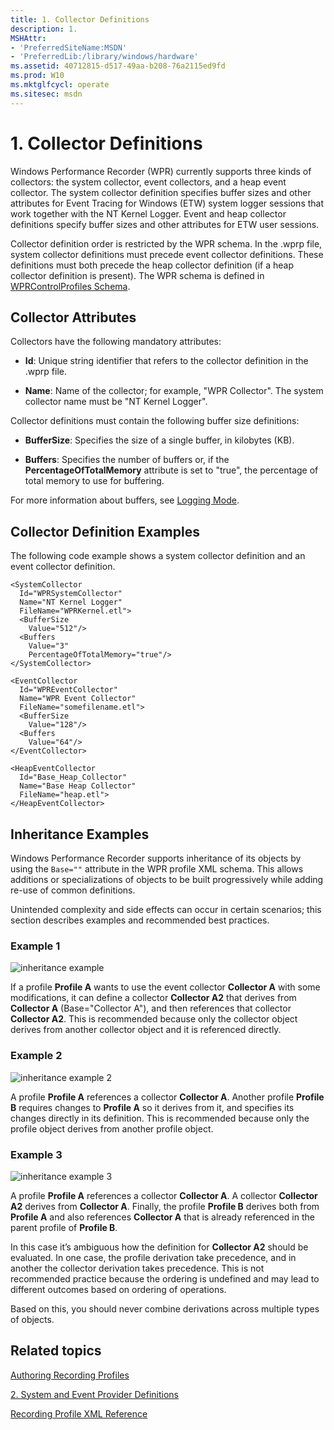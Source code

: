 ```yaml
---
title: 1. Collector Definitions
description: 1.
MSHAttr:
- 'PreferredSiteName:MSDN'
- 'PreferredLib:/library/windows/hardware'
ms.assetid: 40712815-d517-49aa-b208-76a2115ed9fd
ms.prod: W10
ms.mktglfcycl: operate
ms.sitesec: msdn
---
```


# 1. Collector Definitions


Windows Performance Recorder (WPR) currently supports three kinds of collectors: the system collector, event collectors, and a heap event collector. The system collector definition specifies buffer sizes and other attributes for Event Tracing for Windows (ETW) system logger sessions that work together with the NT Kernel Logger. Event and heap collector definitions specify buffer sizes and other attributes for ETW user sessions.

Collector definition order is restricted by the WPR schema. In the .wprp file, system collector definitions must precede event collector definitions. These definitions must both precede the heap collector definition (if a heap collector definition is present). The WPR schema is defined in [WPRControlProfiles Schema](wprcontrolprofiles-schema.md).

## Collector Attributes


Collectors have the following mandatory attributes:

-   **Id**: Unique string identifier that refers to the collector definition in the .wprp file.

-   **Name**: Name of the collector; for example, "WPR Collector". The system collector name must be "NT Kernel Logger".

Collector definitions must contain the following buffer size definitions:

-   **BufferSize**: Specifies the size of a single buffer, in kilobytes (KB).

-   **Buffers**: Specifies the number of buffers or, if the **PercentageOfTotalMemory** attribute is set to "true", the percentage of total memory to use for buffering.

For more information about buffers, see [Logging Mode](logging-mode.md).

## Collector Definition Examples


The following code example shows a system collector definition and an event collector definition.

``` syntax
<SystemCollector
  Id="WPRSystemCollector"
  Name="NT Kernel Logger"
  FileName="WPRKernel.etl">
  <BufferSize
    Value="512"/>
  <Buffers
    Value="3"
    PercentageOfTotalMemory="true"/>
</SystemCollector>

<EventCollector
  Id="WPREventCollector"
  Name="WPR Event Collector"
  FileName="somefilename.etl">
  <BufferSize
    Value="128"/> 
  <Buffers
    Value="64"/>
</EventCollector>

<HeapEventCollector
  Id="Base_Heap_Collector"
  Name="Base Heap Collector"
  FileName="heap.etl">
</HeapEventCollector>
```

## Inheritance Examples


Windows Performance Recorder supports inheritance of its objects by using the `Base=""` attribute in the WPR profile XML schema. This allows additions or specializations of objects to be built progressively while adding re-use of common definitions.

Unintended complexity and side effects can occur in certain scenarios; this section describes examples and recommended best practices.

### Example 1

![inheritance example](images/wpr-collector-definitions-example1.jpg)

If a profile **Profile A** wants to use the event collector **Collector A** with some modifications, it can define a collector **Collector A2** that derives from **Collector A** (Base="Collector A"), and then references that collector **Collector A2**. This is recommended because only the collector object derives from another collector object and it is referenced directly.

### Example 2

![inheritance example 2](images/wpr-collector-definitions-example2.jpg)

A profile **Profile A** references a collector **Collector A**. Another profile **Profile B** requires changes to **Profile A** so it derives from it, and specifies its changes directly in its definition. This is recommended because only the profile object derives from another profile object.

### Example 3

![inheritance example 3](images/wpr-collector-definitions-example3.jpg)

A profile **Profile A** references a collector **Collector A**. A collector **Collector A2** derives from **Collector A**. Finally, the profile **Profile B** derives both from **Profile A** and also references **Collector A** that is already referenced in the parent profile of **Profile B**.

In this case it’s ambiguous how the definition for **Collector A2** should be evaluated. In one case, the profile derivation take precedence, and in another the collector derivation takes precedence. This is not recommended practice because the ordering is undefined and may lead to different outcomes based on ordering of operations.

Based on this, you should never combine derivations across multiple types of objects.

## Related topics


[Authoring Recording Profiles](authoring-recording-profiles.md)

[2. System and Event Provider Definitions](2-system-and-event-provider-definitions.md)

[Recording Profile XML Reference](recording-profile-xml-reference.md)

 

 







